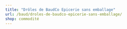 ```yaml
---
title: "Drôles de BaudCo Epicerie sans emballage"
url: /baud/droles-de-baudco-epicerie-sans-emballage/
shop: commodité
---
```

